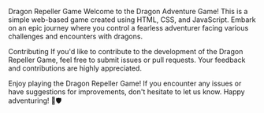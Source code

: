 Dragon Repeller Game
Welcome to the Dragon Adventure Game! This is a simple web-based game created using HTML, CSS, and JavaScript. Embark on an epic journey where you control a fearless adventurer facing various challenges and encounters with dragons.

Contributing
If you'd like to contribute to the development of the Dragon Repeller Game, feel free to submit issues or pull requests. Your feedback and contributions are highly appreciated.

Enjoy playing the Dragon Repeller Game! If you encounter any issues or have suggestions for improvements, don't hesitate to let us know. Happy adventuring! 🐉🛡️
